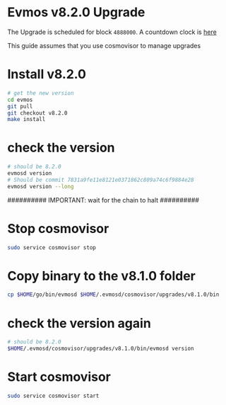 # Evmos v8.2.0 Upgrade

The Upgrade is scheduled for block `4888000`. A countdown clock is [here](https://www.mintscan.io/evmos/blocks/4888000)

This guide assumes that you use cosmovisor to manage upgrades

# Install v8.2.0

```bash
# get the new version
cd evmos
git pull
git checkout v8.2.0
make install
```

# check the version

```bash
# should be 8.2.0
evmosd version
# Should be commit 7831a9fe11e8121e0371862c809a74c6f9884e28
evmosd version --long
```

##########
IMPORTANT: wait for the chain to halt
##########

# Stop cosmovisor

```bash
sudo service cosmovisor stop
```

# Copy binary to the v8.1.0 folder

```bash
cp $HOME/go/bin/evmosd $HOME/.evmosd/cosmovisor/upgrades/v8.1.0/bin
```

# check the version again

```bash
# should be 8.2.0
$HOME/.evmosd/cosmovisor/upgrades/v8.1.0/bin/evmosd version
```

# Start cosmovisor

```bash
sudo service cosmovisor start
```
